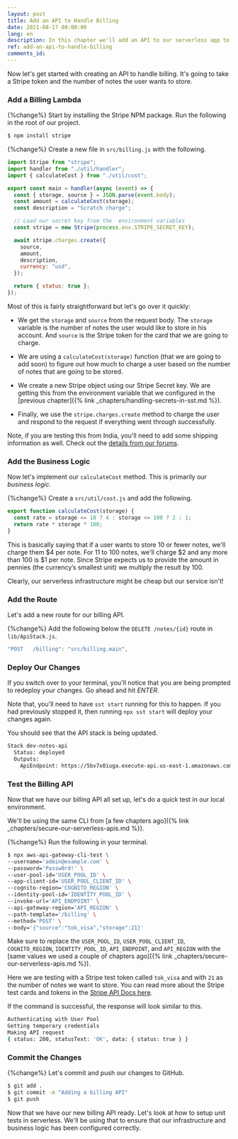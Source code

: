 ```yaml
---
layout: post
title: Add an API to Handle Billing
date: 2021-08-17 00:00:00
lang: en
description: In this chapter we'll add an API to our serverless app to handle billing. We'll use the Stripe npm package in our Lambda function to charge a credit card.
ref: add-an-api-to-handle-billing
comments_id: 
---
```


Now let's get started with creating an API to handle billing. It's going to take a Stripe token and the number of notes the user wants to store.

### Add a Billing Lambda

{%change%} Start by installing the Stripe NPM package. Run the following in the root of our project.

``` bash
$ npm install stripe
```

{%change%} Create a new file in `src/billing.js` with the following.

``` js
import Stripe from "stripe";
import handler from "./util/handler";
import { calculateCost } from "./util/cost";

export const main = handler(async (event) => {
  const { storage, source } = JSON.parse(event.body);
  const amount = calculateCost(storage);
  const description = "Scratch charge";

  // Load our secret key from the  environment variables
  const stripe = new Stripe(process.env.STRIPE_SECRET_KEY);

  await stripe.charges.create({
    source,
    amount,
    description,
    currency: "usd",
  });

  return { status: true };
});
```

Most of this is fairly straightforward but let's go over it quickly:

- We get the `storage` and `source` from the request body. The `storage` variable is the number of notes the user would like to store in his account. And `source` is the Stripe token for the card that we are going to charge.

- We are using a `calculateCost(storage)` function (that we are going to add soon) to figure out how much to charge a user based on the number of notes that are going to be stored.

- We create a new Stripe object using our Stripe Secret key. We are getting this from the environment variable that we configured in the [previous chapter]({% link _chapters/handling-secrets-in-sst.md %}).

- Finally, we use the `stripe.charges.create` method to charge the user and respond to the request if everything went through successfully.

Note, if you are testing this from India, you'll need to add some shipping information as well. Check out the [details from our forums](https://discourse.serverless-stack.com/t/test-the-billing-api/172/20).

### Add the Business Logic

Now let's implement our `calculateCost` method. This is primarily our *business logic*.

{%change%} Create a `src/util/cost.js` and add the following.

``` js
export function calculateCost(storage) {
  const rate = storage <= 10 ? 4 : storage <= 100 ? 2 : 1;
  return rate * storage * 100;
}
```

This is basically saying that if a user wants to store 10 or fewer notes, we'll charge them $4 per note. For 11 to 100 notes, we'll charge $2 and any more than 100 is $1 per note. Since Stripe expects us to provide the amount in pennies (the currency’s smallest unit) we multiply the result by 100.

Clearly, our serverless infrastructure might be cheap but our service isn't!

### Add the Route

Let's add a new route for our billing API.

{%change%} Add the following below the `DELETE /notes/{id}` route in `lib/ApiStack.js`.

``` js
"POST   /billing": "src/billing.main",
```

### Deploy Our Changes

If you switch over to your terminal, you'll notice that you are being prompted to redeploy your changes. Go ahead and hit _ENTER_.

Note that, you'll need to have `sst start` running for this to happen. If you had previously stopped it, then running `npx sst start` will deploy your changes again.

You should see that the API stack is being updated.

``` bash
Stack dev-notes-api
  Status: deployed
  Outputs:
    ApiEndpoint: https://5bv7x0iuga.execute-api.us-east-1.amazonaws.com
```

### Test the Billing API

Now that we have our billing API all set up, let's do a quick test in our local environment.

We'll be using the same CLI from [a few chapters ago]({% link _chapters/secure-our-serverless-apis.md %}).

{%change%} Run the following in your terminal.

``` bash
$ npx aws-api-gateway-cli-test \
--username='admin@example.com' \
--password='Passw0rd!' \
--user-pool-id='USER_POOL_ID' \
--app-client-id='USER_POOL_CLIENT_ID' \
--cognito-region='COGNITO_REGION' \
--identity-pool-id='IDENTITY_POOL_ID' \
--invoke-url='API_ENDPOINT' \
--api-gateway-region='API_REGION' \
--path-template='/billing' \
--method='POST' \
--body='{"source":"tok_visa","storage":21}'
```

Make sure to replace the `USER_POOL_ID`, `USER_POOL_CLIENT_ID`, `COGNITO_REGION`, `IDENTITY_POOL_ID`, `API_ENDPOINT`, and `API_REGION` with the [same values we used a couple of chapters ago]({% link _chapters/secure-our-serverless-apis.md %}).

Here we are testing with a Stripe test token called `tok_visa` and with `21` as the number of notes we want to store. You can read more about the Stripe test cards and tokens in the [Stripe API Docs here](https://stripe.com/docs/testing#cards).

If the command is successful, the response will look similar to this.

``` bash
Authenticating with User Pool
Getting temporary credentials
Making API request
{ status: 200, statusText: 'OK', data: { status: true } }
```

### Commit the Changes

{%change%} Let's commit and push our changes to GitHub.

``` bash
$ git add .
$ git commit -m "Adding a billing API"
$ git push
```

Now that we have our new billing API ready. Let's look at how to setup unit tests in serverless. We'll be using that to ensure that our infrastructure and business logic has been configured correctly.

